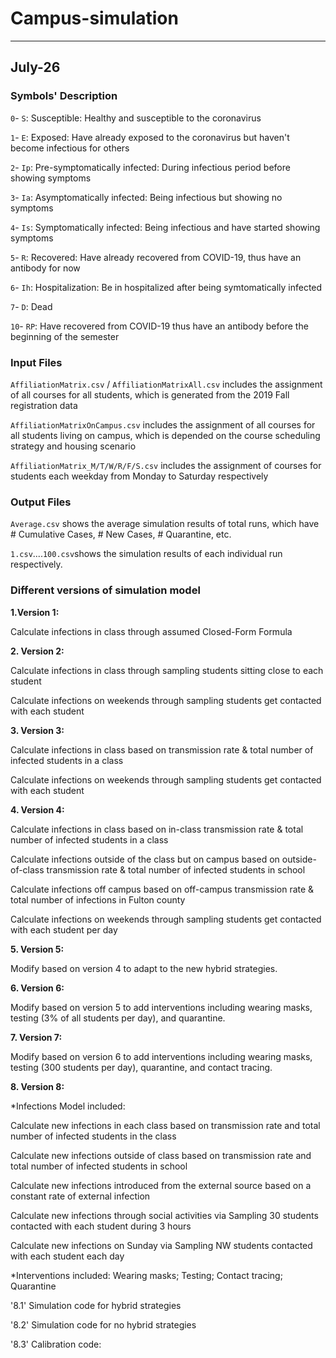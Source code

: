 # Campus-simulation

-----
July-26
-----

### Symbols' Description

`0`- `S`:   Susceptible: Healthy and susceptible to the coronavirus

`1`- `E`:   Exposed: Have already exposed to the coronavirus but haven't become infectious for others

`2`- `Ip`:  Pre-symptomatically infected: During infectious period before showing symptoms

`3`- `Ia`:  Asymptomatically infected: Being infectious but showing no symptoms

`4`- `Is`:  Symptomatically infected: Being infectious and have started showing symptoms

`5`- `R`:   Recovered: Have already recovered from COVID-19, thus have an antibody for now

`6`- `Ih`:  Hospitalization: Be in hospitalized after being symtomatically infected 

`7`- `D`:   Dead

`10`- `RP`: Have recovered from COVID-19 thus have an antibody before the beginning of the semester


### Input Files

`AffiliationMatrix.csv` / `AffiliationMatrixAll.csv` includes the assignment of all courses for all students, which is generated from the 2019 Fall registration data

`AffiliationMatrixOnCampus.csv` includes the assignment of all courses for all students living on campus, which is depended on the course scheduling strategy and housing scenario

`AffiliationMatrix_M/T/W/R/F/S.csv` includes the assignment of courses for students each weekday from Monday to Saturday respectively

### Output Files

`Average.csv` shows the average simulation results of total runs, which have # Cumulative Cases, # New Cases, # Quarantine, etc. 

`1.csv`....`100.csv`shows the simulation results of each individual run respectively.


### Different versions of simulation model

**1\.Version 1:** 

Calculate infections in class through assumed Closed-Form Formula


**2\. Version 2:**

Calculate infections in class through sampling students sitting close to each student

Calculate infections on weekends through sampling students get contacted with each student


**3\. Version 3:**

Calculate infections in class based on transmission rate & total number of infected students in a class

Calculate infections on weekends through sampling students get contacted with each student


**4\. Version 4:**

Calculate infections in class based on in-class transmission rate & total number of infected students in a class

Calculate infections outside of the class but on campus based on outside-of-class transmission rate & total number of infected students in school

Calculate infections off campus based on off-campus transmission rate & total number of infections in Fulton county

Calculate infections on weekends through sampling students get contacted with each student per day


**5\. Version 5:**

Modify based on version 4 to adapt to the new hybrid strategies.


**6\. Version 6:**

Modify based on version 5 to add interventions including wearing masks, testing (3% of all students per day), and quarantine.


**7\. Version 7:**

Modify based on version 6 to add interventions including wearing masks, testing (300 students per day), quarantine, and contact tracing.


**8\. Version 8:**

*Infections Model included: 

Calculate new infections in each class based on transmission rate and  total number of infected students in the class

Calculate new infections outside of class based on transmission rate and total number of infected students in school

Calculate new infections introduced from the external source based on a constant rate of external infection

Calculate new infections through social activities via Sampling 30 students contacted with each student during 3 hours

Calculate new infections on Sunday via Sampling NW students contacted with each student each day

*Interventions included:  Wearing masks;  Testing;  Contact tracing;  Quarantine

'8.1' Simulation code for hybrid strategies

'8.2' Simulation code for no hybrid strategies

'8.3' Calibration code: 

